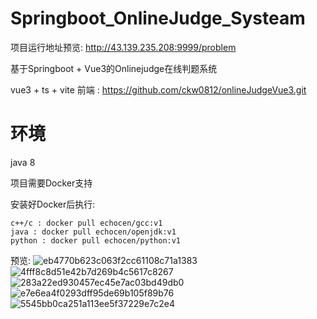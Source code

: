# Springboot_OnlineJudge_Systeam
项目运行地址预览: http://43.139.235.208:9999/problem

基于Springboot + Vue3的Onlinejudge在线判题系统

vue3 + ts + vite 前端 : https://github.com/ckw0812/onlineJudgeVue3.git



# 环境
java 8

项目需要Docker支持

安装好Docker后执行:

```shell
c++/c : docker pull echocen/gcc:v1
java : docker pull echocen/openjdk:v1
python : docker pull echocen/python:v1

```

预览:
![eb4770b623c063f2cc61108c71a1383](https://user-images.githubusercontent.com/91200734/233857296-4796e241-39dc-4b0d-8414-d9e5b7eaffd8.png)
![4fff8c8d51e42b7d269b4c5617c8267](https://user-images.githubusercontent.com/91200734/233857298-9ca542f1-415f-49af-9409-1445e8972354.png)
![283a22ed930457ec45e7ac03bd49db0](https://user-images.githubusercontent.com/91200734/233857302-c0d7a42a-2935-46ec-8bf8-7f0de437a852.png)
![e7e6ea4f0293dff95de69b105f89b76](https://user-images.githubusercontent.com/91200734/233857304-a28aa1f2-8c3d-4cd9-a02a-a8bc56f92ed4.png)
![5545bb0ca251a113ee5f37229e7c2e4](https://user-images.githubusercontent.com/91200734/233857307-d894e8ee-4001-4ed3-bc94-37915b88d37d.jpg)
